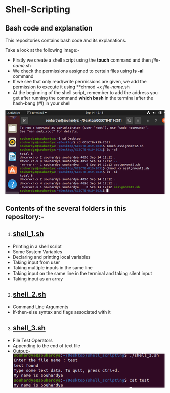 # Shell-Scripting
## Bash code and explanation

This repositories contains bash code and its explanations.

Take a look at the following image:-
- Firstly we create a shell script using the **touch** command and then *file-name*.sh
- We check the permissions assigned to certain files using **ls -al** command
- If we see that only read/write permissions are given, we add the permission to execute it using **chmod +x *file-name*.sh
- At the beginning of the shell script, remember to add the address you get after running the command **which bash** in the terminal after the hash-bang (#!) in your shell

![terminal_img](https://github.com/Souhardya-Ganguly/Shell-Scripting/blob/main/images/intro.PNG?raw=true)

## Contents of the several folders in this repository:-
1. ## [shell_1.sh](https://github.com/Souhardya-Ganguly/Shell-Scripting/blob/main/shell_1.sh)
* Printing in a shell script
* Some System Variables
* Declaring and printing local variables
* Taking input from user
* Taking multiple inputs in the same line
* Taking input on the same line in the terminal and taking silent input
* Taking input as an array

2. ## [shell_2.sh](https://github.com/Souhardya-Ganguly/Shell-Scripting/blob/main/shell_2.sh)
* Command Line Arguments
* If-then-else syntax and flags associated with it

3. ## [shell_3.sh](https://github.com/Souhardya-Ganguly/Shell-Scripting/blob/main/shell_3.sh)
* File Test Operators
* Appending to the end of text file
* Output:-
![terminal_img](https://github.com/Souhardya-Ganguly/Shell-Scripting/blob/main/images/cat_op.PNG)


